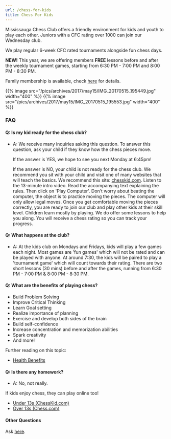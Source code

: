 ```yaml
---
url: /chess-for-kids
title: Chess For Kids
---
```


Mississauga Chess Club offers a friendly environment for kids and youth to play each other.
Juniors with a CFC rating over 1000 can join our Wednesday club.

We play regular 6-week CFC rated tournaments alongside fun chess days.

**NEW!** This year, we are offering members **FREE** lessons before and after
the weekly tournament games, starting from 6:30 PM - 7:00 PM and 8:00 PM - 8:30 PM.


Family membership is available, check [here](/membership) for details.

{{% image src="/pics/archives/2017/may15/IMG_20170515_195449.jpg" width="400" %}}
{{% image src="/pics/archives/2017/may15/IMG_20170515_195553.jpg" width="400" %}}

### FAQ

#### Q: Is my kid ready for the chess club?
- A: We receive many inquiries asking this question.
  To answer this question, ask your child if they know how the chess pieces move.

  If the answer is YES, we hope to see you next Monday at 6:45pm!

  If the answer is NO, your child is not ready for the chess club.
  We recommend you sit with your child and visit one of many websites that will teach the basics.
  We recommend this site: [chesskid.com](https://chesskid.com).
  Listen to the 13-minute intro video. Read the accompanying text explaining the rules.
  Then click on 'Play Computer'. Don’t worry about beating the computer,
  the object is to practice moving the pieces. The computer will only allow legal moves.
  Once you get comfortable moving the pieces correctly, you are ready to join our club and play other kids at their skill level.
  Children learn mostly by playing. We do offer some lessons to help you along.
  You will receive a chess rating so you can track your progress.

#### Q: What happens at the club?
- A: At the kids club on Mondays and Fridays, kids will play a few games each night.
  Most games are 'fun games' which will not be rated and can be played with anyone.
  At around 7:30, the kids will be paired to play a 'tournament game' which will count towards their rating.
  There are two short lessons (30 mins) before and after the games, running
  from 6:30 PM - 7:00 PM & 8:00 PM - 8:30 PM.

#### Q: What are the benefits of playing chess?
- Build Problem Solving
- Improve Critical Thinking
- Learn Goal setting
- Realize importance of planning
- Exercise and develop both sides of the brain
- Build self-confidence
- Increase concentration and memorization abilities
- Spark creativity
- And more!

Further reading on this topic:
- [Health Benefits](http://www.healthfitnessrevolution.com/top-10-health-benefits-chess/)

#### Q: Is there any homework?
- A: No, not really.

If kids enjoy chess, they can play online too!
- [Under 13s (ChessKid.com)](https://chesskid.com)
- [Over 13s (Chess.com)](https://chess.com)

#### Other Questions
Ask [here](/contact/).

<!-- h2 class="content-subhead">Chess for Kids Archives</h2>
<a href="archives/2011/mccCFY2011.htm">2011</a>
<a href="archives/2012/mccCFY2012.htm">2012</a>
<a href="archives/2013/mccCFY2013.htm">2013</a>
<a href="archives/2014/mccCFY2014.htm">2014</a>
<a href="archives/2016/mccCFY2016.htm">2016</a>

<p>Visit <a href="mccArchive.htm">archives</a> for more details</p -->
